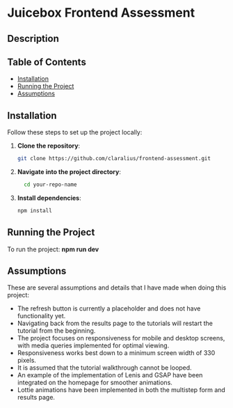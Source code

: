 # Juicebox Frontend Assessment

## Description

## Table of Contents

- [Installation](#installation)
- [Running the Project](#running-the-project)
- [Assumptions](#assumption)

## Installation
Follow these steps to set up the project locally:

1. **Clone the repository**:
   ```bash
   git clone https://github.com/claralius/frontend-assessment.git

2. **Navigate into the project directory**:
    ```bash
      cd your-repo-name

3. **Install dependencies**:
   ```bash
   npm install

## Running the Project
To run the project: **npm run dev**

## Assumptions
These are several assumptions and details that I have made when doing this project:
- The refresh button is currently a placeholder and does not have functionality yet.
- Navigating back from the results page to the tutorials will restart the tutorial from the beginning.
- The project focuses on responsiveness for mobile and desktop screens, with media queries implemented for optimal viewing.
- Responsiveness works best down to a minimum screen width of 330 pixels.
- It is assumed that the tutorial walkthrough cannot be looped.
- An example of the implementation of Lenis and GSAP have been integrated on the homepage for smoother animations.
- Lottie animations have been implemented in both the multistep form and results page.

